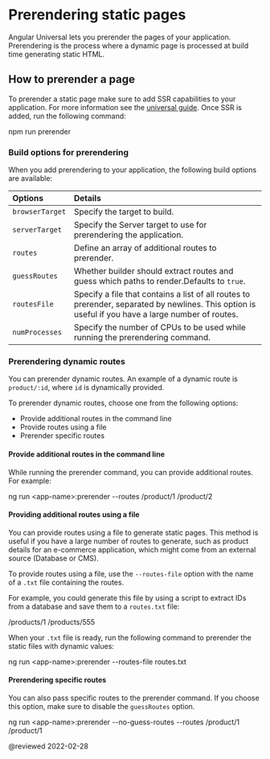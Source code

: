 # Prerendering static pages

Angular Universal lets you prerender the pages of your application. Prerendering is the process where a dynamic page is processed at build time generating static HTML.

## How to prerender a page

To prerender a static page make sure to add SSR capabilities to your application. For more information see the [universal guide](guide/universal). Once SSR is added, run the following command:

<code-example format="shell" language="shell">

npm run prerender

</code-example>

### Build options for prerendering

When you add prerendering to your application, the following build options are available:

| Options         | Details                                                                                                                                            |
|:--------------- |:-------------------------------------------------------------------------------------------------------------------------------------------------- |
| `browserTarget` | Specify the target to build.                                                                                                                       |
| `serverTarget`  | Specify the Server target to use for prerendering the application.                                                                                 |
| `routes`        | Define an array of additional routes to prerender.                                                                                                 |
| `guessRoutes`   | Whether builder should extract routes and guess which paths to render.Defaults to `true`.                                                          |
| `routesFile`    | Specify a file that contains a list of all routes to prerender, separated by newlines. This option is useful if you have a large number of routes. |
| `numProcesses`  | Specify the number of CPUs to be used while running the prerendering command.                                                                      |

### Prerendering dynamic routes

You can prerender dynamic routes. An example of a dynamic route is `product/:id`, where `id` is dynamically provided.

To prerender dynamic routes, choose one from the following options:

*   Provide additional routes in the command line
*   Provide routes using a file
*   Prerender specific routes

#### Provide additional routes in the command line

While running the prerender command, you can provide additional routes. For example:

<code-example format="shell" language="shell">

ng run &lt;app-name&gt;:prerender --routes /product/1 /product/2

</code-example>

#### Providing additional routes using a file

You can provide routes using a file to generate static pages. This method is useful if you have a large number of routes to generate, such as product details for an e-commerce application, which might come from an external source \(Database or CMS\).

To provide routes using a file, use the `--routes-file` option with the name of a `.txt` file containing the routes.

For example, you could generate this file by using a script to extract IDs from a database and save them to a `routes.txt` file:

<code-example language="none" header="routes.txt">

/products/1
/products/555

</code-example>

When your `.txt` file is ready, run the following command to prerender the static files with dynamic values:

<code-example format="shell" language="shell">

ng run &lt;app-name&gt;:prerender --routes-file routes.txt

</code-example>

#### Prerendering specific routes

You can also pass specific routes to the prerender command. If you choose this option, make sure to disable the `guessRoutes` option.

<code-example format="shell" language="shell">

ng run &lt;app-name&gt;:prerender --no-guess-routes --routes /product/1 /product/1

</code-example>

<!-- links -->

<!-- external links -->

<!-- end links -->

@reviewed 2022-02-28</code-example>
